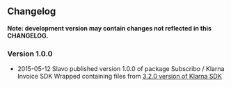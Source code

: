 ## Changelog

**Note: development version may contain changes not reflected in this CHANGELOG.**

### Version 1.0.0

* 2015-05-12 Slavo published version 1.0.0 of package Subscribo / Klarna Invoice SDK Wrapped containing files from
  [3.2.0 version of Klarna SDK](https://cdn.klarna.com/1.0/code/integration/library/server/api/klarna_php_3.2.0.zip)
